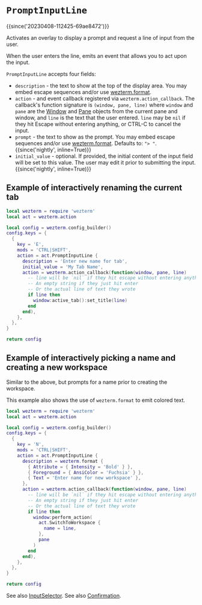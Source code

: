 # `PromptInputLine`

{{since('20230408-112425-69ae8472')}}

Activates an overlay to display a prompt and request a line of input
from the user.

When the user enters the line, emits an event that allows you to act
upon the input.

`PromptInputLine` accepts four fields:

* `description` - the text to show at the top of the display area. You may
  embed escape sequences and/or use [wezterm.format](../wezterm/format.md).
* `action` - and event callback registered via `wezterm.action_callback`.  The
  callback's function signature is `(window, pane, line)` where `window` and
  `pane` are the [Window](../window/index.md) and [Pane](../pane/index.md)
  objects from the current pane and window, and `line` is the text that the
  user entered. `line` may be `nil` if they hit Escape without entering
  anything, or CTRL-C to cancel the input.
* `prompt` - the text to show as the prompt. You may embed escape sequences
  and/or use [wezterm.format](../wezterm/format.md).  Defaults to: `"> "`. {{since('nightly', inline=True)}}
* `initial_value` - optional.  If provided, the initial content of the input
  field will be set to this value.  The user may edit it prior to submitting
  the input. {{since('nightly', inline=True)}}

## Example of interactively renaming the current tab

```lua
local wezterm = require 'wezterm'
local act = wezterm.action

local config = wezterm.config_builder()
config.keys = {
  {
    key = 'E',
    mods = 'CTRL|SHIFT',
    action = act.PromptInputLine {
      description = 'Enter new name for tab',
      initial_value = 'My Tab Name',
      action = wezterm.action_callback(function(window, pane, line)
        -- line will be `nil` if they hit escape without entering anything
        -- An empty string if they just hit enter
        -- Or the actual line of text they wrote
        if line then
          window:active_tab():set_title(line)
        end
      end),
    },
  },
}

return config
```

## Example of interactively picking a name and creating a new workspace

Similar to the above, but prompts for a name prior to creating
the workspace.

This example also shows the use of `wezterm.format` to emit colored text.

```lua
local wezterm = require 'wezterm'
local act = wezterm.action

local config = wezterm.config_builder()
config.keys = {
  {
    key = 'N',
    mods = 'CTRL|SHIFT',
    action = act.PromptInputLine {
      description = wezterm.format {
        { Attribute = { Intensity = 'Bold' } },
        { Foreground = { AnsiColor = 'Fuchsia' } },
        { Text = 'Enter name for new workspace' },
      },
      action = wezterm.action_callback(function(window, pane, line)
        -- line will be `nil` if they hit escape without entering anything
        -- An empty string if they just hit enter
        -- Or the actual line of text they wrote
        if line then
          window:perform_action(
            act.SwitchToWorkspace {
              name = line,
            },
            pane
          )
        end
      end),
    },
  },
}

return config
```

See also [InputSelector](InputSelector.md).
See also [Confirmation](Confirmation.md).
